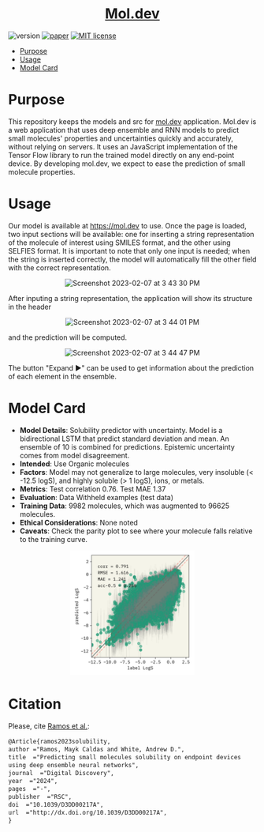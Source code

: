 <h1 align="center">
  <a href="https://mol.dev">Mol.dev</a>
</h1>

![version](https://img.shields.io/badge/version-0.5.0-brightgreen)
[![paper](https://img.shields.io/badge/paper-OpenReview-red)](https://openreview.net/forum?id=pCbCRfUSoh)
[![MIT license](https://img.shields.io/badge/License-MIT-blue.svg)](https://lbesson.mit-license.org/)


- [Purpose]()
- [Usage]()
- [Model Card](#model-card)

# Purpose

This repository keeps the models and src for [mol.dev](https://mol.dev) application.
Mol.dev is a web application that uses deep ensemble and RNN models to predict small molecules' properties and uncertainties quickly and accurately, without relying on servers.
It uses an JavaScript implementation of the Tensor Flow library to run the trained model directly on any end-point device.
By developing mol.dev, we expect to ease the prediction of small molecule properties.

# Usage

Our model is available at https://mol.dev to use. 
Once the page is loaded, two input sections will be available: one for inserting a string representation of the molecule of interest using SMILES format, and the other using SELFIES format. 
It is important to note that only one input is needed; when the string is inserted correctly, the model will automatically fill the other field with the correct representation.<p align="center">
![Screenshot 2023-02-07 at 3 43 30 PM](https://user-images.githubusercontent.com/14205657/217366380-798ac85b-fa96-4551-8de1-6d0fe49da27b.png)</p>

After inputing a string representation, the application will show its structure in the header<p align="center">
![Screenshot 2023-02-07 at 3 44 01 PM](https://user-images.githubusercontent.com/14205657/217367432-9ac3fd7e-5880-4339-8bfa-aa7572825923.png)</p>

and the prediction will be computed.<p align="center">
  ![Screenshot 2023-02-07 at 3 44 47 PM](https://user-images.githubusercontent.com/14205657/217367445-3642cd01-9008-4331-bb61-f6ca5fd2c24f.png)</p>
  
The button "Expand ▶️" can be used to get information about the prediction of each element in the ensemble.

# Model Card

- **Model Details**: Solubility predictor with uncertainty. Model is a bidirectional LSTM that predict standard deviation and mean. An ensemble of 10 is combined for predictions. Epistemic uncertainty comes from model disagreement.
- **Intended**: Use Organic molecules
- **Factors**: Model may not generalize to large molecules, very insoluble (< -12.5 logS), and highly soluble (> 1 logS), ions, or metals.
- **Metrics**: Test correlation 0.76. Test MAE 1.37
- **Evaluation**: Data Withheld examples (test data)
- **Training Data**: 9982 molecules, which was augmented to 96625 molecules.
- **Ethical Considerations**: None noted
- **Caveats**: Check the parity plot to see where your molecule falls relative to the training curve.
<p align="center">
  <img style="width: 50%;" src="https://github.com/ur-whitelab/mol.dev/blob/main/models/rnn-fit.png?raw=true" alt="Mol.dev implemented model parity plot with metrics">
</p>

# Citation

Please, cite [Ramos et al.](https://pubs.rsc.org/en/content/articlelanding/2024/dd/d3dd00217a):
```
@Article{ramos2023solubility,
author ="Ramos, Mayk Caldas and White, Andrew D.",
title  ="Predicting small molecules solubility on endpoint devices using deep ensemble neural networks",
journal  ="Digital Discovery",
year  ="2024",
pages  ="-",
publisher  ="RSC",
doi  ="10.1039/D3DD00217A",
url  ="http://dx.doi.org/10.1039/D3DD00217A",
}

```